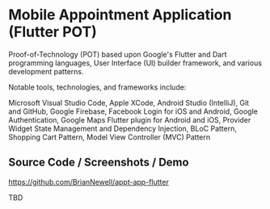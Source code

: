 # Mobile Appointment Application (Flutter POT)

Proof-of-Technology (POT) based upon Google's Flutter and Dart programming languages, User Interface (UI) builder framework, and various development patterns.

Notable tools, technologies, and frameworks include:

Microsoft Visual Studio Code, Apple XCode, Android Studio (IntelliJ), Git and GitHub, Google Firebase, Facebook Login for iOS and Android, Google Authentication, Google Maps Flutter plugin for Android and iOS, Provider Widget State Management and Dependency Injection, BLoC Pattern, Shopping Cart Pattern, Model View Controller (MVC) Pattern

## Source Code / Screenshots / Demo

https://github.com/BrianNewell/appt-app-flutter

TBD
